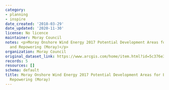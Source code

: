 ```yaml
---
category:
- planning
- inspire
date_created: '2018-03-29'
date_updated: '2020-11-30'
license: No licence
maintainer: Moray Council
notes: <p>Moray Onshore Wind Energy 2017 Potential Development Areas for Extension
  and Repowering (Moray)</p>
organization: Moray Council
original_dataset_link: https://www.arcgis.com/home/item.html?id=5c376e304a4a4be2aa7a4d12f922ab9f
records: 5
resources: []
schema: default
title: Moray Onshore Wind Energy 2017 Potential Development Areas for Extension and
  Repowering (Moray)
---
```

